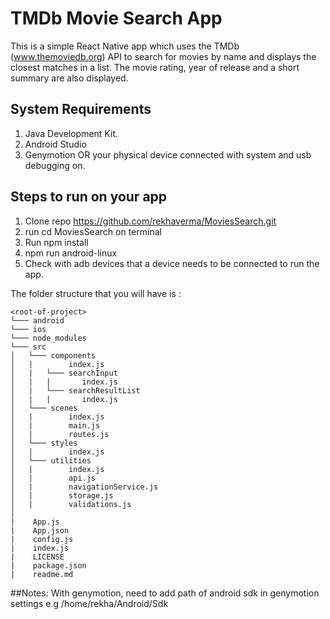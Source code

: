 # TMDb Movie Search App

This is a simple React Native app which uses the TMDb (www.themoviedb.org) API to search for movies by name and displays the closest matches in a list. The movie rating, year of release and a short summary are also displayed.

## System Requirements
1. Java Development Kit.
2. Android Studio
3. Genymotion OR your physical device connected with system and usb debugging on.

## Steps to run on your app 
1. Clone repo https://github.com/rekhaverma/MoviesSearch.git
2. run cd MoviesSearch on terminal
3. Run npm install
4. npm run android-linux
5. Check with adb devices that a device needs to be connected to run the app.

The folder structure that you will have is :

```
<root-of-project>
└─── android
└─── ios
└─── node_modules
└─── src
│   └─── components
│   |        index.js
│   |   └─── searchInput
│   |   |       index.js
│   |   └─── searchResultList
│   |   |       index.js
│   └─── scenes
│   |        index.js
│   |        main.js
│   |        routes.js
│   └─── styles
│   |        index.js
│   └─── utilities
│   |        index.js
│   |        api.js
│   |        navigationService.js
│   |        storage.js
│   |        validations.js
│   
|    App.js
|    App.json
|    config.js
|    index.js
|    LICENSE
|    package.json
|    readme.md
```

##Notes: 
With genymotion, need to add path of android sdk in genymotion settings e.g /home/rekha/Android/Sdk


